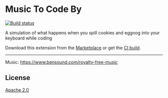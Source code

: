 ﻿# Music To Code By

[![Build status](https://ci.appveyor.com/api/projects/status/8dp6elaqrvw8iwc9?svg=true)](https://ci.appveyor.com/project/madskristensen/musictocodeby)

A simulation of what happens when you spill cookies and eggnog into your keyboard while coding

Download this extension from the [Marketplace](https://marketplace.visualstudio.com/items?itemName=MadsKristensen.MusicToCodeBy)
or get the [CI build](https://www.vsixgallery.com/extension/MusicToCodeBy.bcef8857-0a66-4bb6-b34f-5c2ac692b10a).

-----------------------------------------

Music: https://www.bensound.com/royalty-free-music

## License
[Apache 2.0](LICENSE)
